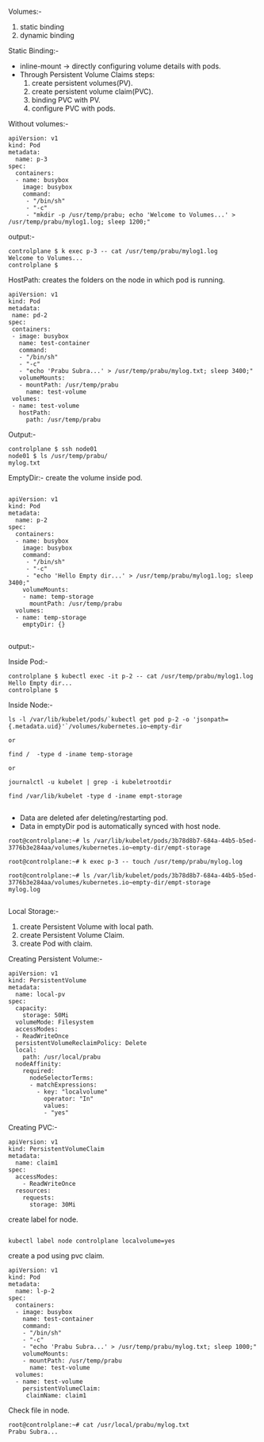 Volumes:-
  1. static binding
  2. dynamic binding

Static Binding:-
  - inline-mount -> directly configuring volume details with pods.
  - Through Persistent Volume Claims
    steps:
     1. create persistent volumes(PV).
     2. create persistent volume claim(PVC).
     3. binding PVC with PV.
     4. configure PVC with pods.

Without volumes:-

```
apiVersion: v1
kind: Pod
metadata:
  name: p-3
spec:
  containers:
  - name: busybox
    image: busybox
    command:
     - "/bin/sh"
     - "-c"
     - "mkdir -p /usr/temp/prabu; echo 'Welcome to Volumes...' > /usr/temp/prabu/mylog1.log; sleep 1200;"
```
output:-
```
controlplane $ k exec p-3 -- cat /usr/temp/prabu/mylog1.log
Welcome to Volumes...
controlplane $ 
```

HostPath:
 creates the folders on the node in which pod is running.
 ```
apiVersion: v1
kind: Pod
metadata:
  name: pd-2
spec:
  containers:
  - image: busybox
    name: test-container
    command:
    - "/bin/sh"
    - "-c"
    - "echo 'Prabu Subra...' > /usr/temp/prabu/mylog.txt; sleep 3400;"
    volumeMounts:
    - mountPath: /usr/temp/prabu
      name: test-volume
  volumes:
  - name: test-volume
    hostPath:
      path: /usr/temp/prabu

```
Output:-
```
controlplane $ ssh node01
node01 $ ls /usr/temp/prabu/
mylog.txt

```

EmptyDir:-
create the volume inside pod.

```

apiVersion: v1
kind: Pod
metadata:
  name: p-2
spec:
  containers:
  - name: busybox
    image: busybox
    command:
     - "/bin/sh"
     - "-c"
     - "echo 'Hello Empty dir...' > /usr/temp/prabu/mylog1.log; sleep 3400;"
    volumeMounts:
    - name: temp-storage
      mountPath: /usr/temp/prabu
  volumes:
  - name: temp-storage
    emptyDir: {}
    
```

output:-

 Inside Pod:-
```
controlplane $ kubectl exec -it p-2 -- cat /usr/temp/prabu/mylog1.log
Hello Empty dir...
controlplane $ 
```
 Inside Node:-
 
 ```
 ls -l /var/lib/kubelet/pods/`kubectl get pod p-2 -o 'jsonpath={.metadata.uid}'`/volumes/kubernetes.io~empty-dir
 
 or 
 
 find /  -type d -iname temp-storage 
 
 or
 
 journalctl -u kubelet | grep -i kubeletrootdir
 
 find /var/lib/kubelet -type d -iname empt-storage
 
 
 ```
- Data are deleted afer deleting/restarting pod.
- Data in emptyDir pod is automatically synced with host node.

```
root@controlplane:~# ls /var/lib/kubelet/pods/3b78d8b7-684a-44b5-b5ed-3776b3e284aa/volumes/kubernetes.io~empty-dir/empt-storage

root@controlplane:~# k exec p-3 -- touch /usr/temp/prabu/mylog.log

root@controlplane:~# ls /var/lib/kubelet/pods/3b78d8b7-684a-44b5-b5ed-3776b3e284aa/volumes/kubernetes.io~empty-dir/empt-storage
mylog.log


```
Local Storage:-
 1. create Persistent Volume with local path.
 2. create Persistent Volume Claim.
 3. create Pod with claim.

Creating Persistent Volume:-

```
apiVersion: v1
kind: PersistentVolume
metadata:
  name: local-pv
spec:
  capacity:
    storage: 50Mi
  volumeMode: Filesystem
  accessModes:
  - ReadWriteOnce
  persistentVolumeReclaimPolicy: Delete
  local:
    path: /usr/local/prabu
  nodeAffinity:
    required:
      nodeSelectorTerms:
      - matchExpressions:
        - key: "localvolume"
          operator: "In"
          values:
          - "yes"
```

Creating PVC:-

```
apiVersion: v1
kind: PersistentVolumeClaim
metadata:
  name: claim1
spec:
  accessModes:
    - ReadWriteOnce
  resources:
    requests:
      storage: 30Mi
```

create label for node.

```

kubectl label node controlplane localvolume=yes

```

create a pod using pvc claim.

```
apiVersion: v1
kind: Pod
metadata:
  name: l-p-2
spec:
  containers:
  - image: busybox
    name: test-container
    command:
    - "/bin/sh"
    - "-c"
    - "echo 'Prabu Subra...' > /usr/temp/prabu/mylog.txt; sleep 1000;"
    volumeMounts:
    - mountPath: /usr/temp/prabu
      name: test-volume
  volumes:
  - name: test-volume
    persistentVolumeClaim:
     claimName: claim1
```
Check file in node.

```
root@controlplane:~# cat /usr/local/prabu/mylog.txt 
Prabu Subra...

```
